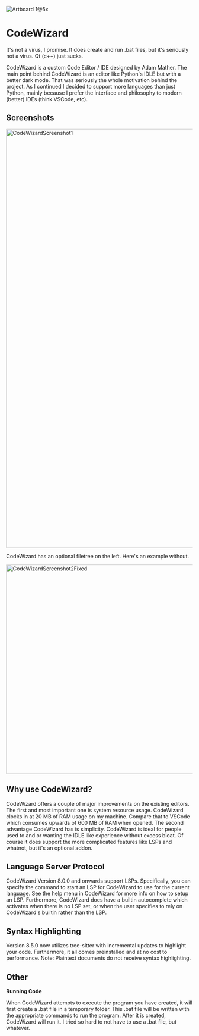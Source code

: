 ![Artboard 1@5x](https://github.com/user-attachments/assets/d007d8a2-101f-4d35-a691-aac32ce1ae5b)

# CodeWizard

It's not a virus, I promise. It does create and run .bat files, but it's seriously not a virus. Qt (c++) just sucks.

CodeWizard is a custom Code Editor / IDE designed by Adam Mather. The main point behind CodeWizard is an editor like Python's IDLE but with a better dark mode. That was seriously the whole motivation behind the project. As I continued I decided to support more languages than just Python, mainly because I prefer the interface and philosophy to modern (better) IDEs (think VSCode, etc).

## Screenshots

<img width="1127" alt="CodeWizardScreenshot1" src="https://github.com/user-attachments/assets/e5e5bf31-a14d-42f6-9853-13b188602ea9" />

CodeWizard has an optional filetree on the left. Here's an example without.

<img width="563" alt="CodeWizardScreenshot2Fixed" src="https://github.com/user-attachments/assets/fa289d1c-ae7a-48c6-8680-cb66638f0efc" />

## Why use CodeWizard?

CodeWizard offers a couple of major improvements on the existing editors. The first and most important one is system resource usage. CodeWizard clocks in at 20 MB of RAM usage on my machine. Compare that to VSCode which consumes upwards of 600 MB of RAM when opened. The second advantage CodeWizard has is simplicity. CodeWizard is ideal for people used to and or wanting the IDLE like experience without excess bloat. Of course it does support the more complicated features like LSPs and whatnot, but it's an optional addon.

## Language Server Protocol

CodeWizard Version 8.0.0 and onwards support LSPs. Specifically, you can specify the command to start an LSP for CodeWizard to use for the current language. See the help menu in CodeWizard for more info on how to setup an LSP. Furthermore, CodeWizard does have a builtin autocomplete which activates when there is no LSP set, or when the user specifies to rely on CodeWizard's builtin rather than the LSP.

## Syntax Highlighting

Version 8.5.0 now utilizes tree-sitter with incremental updates to highlight your code. Furthermore, it all comes preinstalled and at no cost to performance. Note: Plaintext documents do not receive syntax highlighting.

## Other

**Running Code**

When CodeWizard attempts to execute the program you have created, it will first create a .bat file in a temporary folder. This .bat file will be written with the appropriate commands to run the program. After it is created, CodeWizard will run it. I tried so hard to not have to use a .bat file, but whatever.
